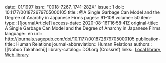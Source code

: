 date:: 01/1997
issn:: "0018-7267, 1741-282X"
issue:: 1
doi:: 10.1177/001872679705000105
title:: @A Single Garbage Can Model and the Degree of Anarchy in Japanese Firms
pages:: 91-108
volume:: 50
item-type:: [[journalArticle]]
access-date:: 2020-08-16T16:58:41Z
original-title:: A Single Garbage Can Model and the Degree of Anarchy in Japanese Firms
language:: en
url:: http://journals.sagepub.com/doi/10.1177/001872679705000105
publication-title:: Human Relations
journal-abbreviation:: Human Relations
authors:: [[Nobuo Takahashi]]
library-catalog:: DOI.org (Crossref)
links:: [Local library](zotero://select/library/items/GKZVXBBK), [Web library](https://www.zotero.org/users/6520516/items/GKZVXBBK)
